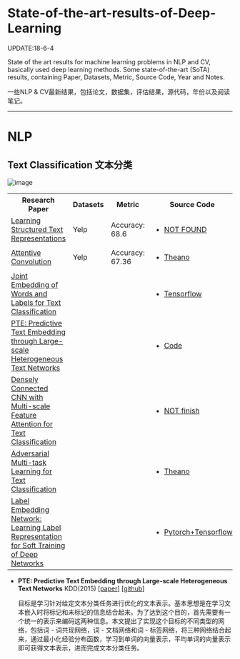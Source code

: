 # State-of-the-art-results-of-Deep-Learning

UPDATE:18-6-4

State of the art  results for  machine learning problems in NLP and CV, basically used deep learning methods.
Some state-of-the-art (SoTA) results, containing Paper, Datasets, Metric, Source Code, Year and Notes.

一些NLP & CV最新结果，包括论文，数据集，评估结果，源代码，年份以及阅读笔记。

---

# NLP

## Text Classification 文本分类
![image](https://github.com/fannn1217/Results-of-Deep-Learning-in-NLP-CV/blob/master/image/Text_Classification.png)

<table>
  <tbody>
    <tr>
      <th width="30%">Research Paper</th>
      <th align="center" width="10%">Datasets</th>
      <th align="center" width="10%">Metric</th>
      <th align="center" width="10%">Source Code</th>
      <th align="center" width="10%">Published</th>
      <th align="center" width="10%">Year</th>
      <th align="center" width="20%">Reading Note</th>
    </tr>
    <tr>
      <td><a href='https://arxiv.org/abs/1705.09207'> Learning Structured Text Representations </a></td>
      <td align="left">Yelp</td>
      <td align="left">Accuracy: 68.6</td>
      <td align="left"> <ul><li><a href=''>NOT FOUND</a></ul></li></td>
      <td align="left">TACL</td> 
      <td align="left">2018</td>    
    </tr>
    <tr>
      <td><a href='https://arxiv.org/abs/1710.00519'>Attentive Convolution</a></td>
      <td align="left">Yelp</td>
      <td align="left">Accuracy: 67.36</td>
      <td align="left"> <ul><li><a href='https://github.com/yinwenpeng/Attentive_Convolution'>Theano</a></ul></li></td>
      <td align="left">arxiv</td> 
      <td align="left">2017.10</td>   
    </tr>
    <tr>
      <td><a href='https://arxiv.org/pdf/1805.04174.pdf'>Joint Embedding of Words and Labels for Text Classification</a></td>
      <td align="left"></td>
      <td align="left"></td>
      <td align="left"> <ul><li><a href='https://github.com/guoyinwang/LEAM'>Tensorflow</a></ul></li></td>
      <td align="left">ACL</td> 
      <td align="left">2018</td>   
    </tr>
    <tr>
      <td><a href='https://arxiv.org/abs/1508.00200'>PTE: Predictive Text Embedding through Large-scale Heterogeneous Text Networks</a></td>
      <td align="left"></td>
      <td align="left"></td>
      <td align="left"> <ul><li><a href='https://github.com/mnqu/PTE'>Code</a></ul></li></td>
      <td align="left">KDD</td> 
      <td align="left">2015</td>   
    </tr>
    <tr>
      <td><a href='http://coai.cs.tsinghua.edu.cn/hml/media/files/2018wangshiyao_DenselyCNN.pdf'>Densely Connected CNN with Multi-scale Feature Attention for Text Classification</a></td>
      <td align="left"></td>
      <td align="left"></td>
      <td align="left"> <ul><li><a href='https://github.com/wangshy31/Densely-Connected-CNN-with-Multiscale-Feature-Attention'>NOT finish</a></ul></li></td>
      <td align="left">IJCAI</td> 
      <td align="left">2018</td>   
    </tr>
    <tr>
      <td><a href='https://arxiv.org/abs/1704.05742'>Adversarial Multi-task Learning for Text Classification</a></td>
      <td align="left"></td>
      <td align="left"></td>
      <td align="left"> <ul><li><a href='http://pfliu.com/paper/adv-mtl.html'>Theano</a></ul></li></td>
      <td align="left">ACL</td> 
      <td align="left">2017</td> 
      <td align="left"><a href='https://blog.csdn.net/qj8380078/article/details/79914170'>CSDN</a></td>
    </tr>
    <tr>
      <td><a href='https://arxiv.org/abs/1710.10393'>
Label Embedding Network: Learning Label Representation for Soft Training of Deep Networks</a></td>
      <td align="left"></td>
      <td align="left"></td>
      <td align="left"> <ul><li><a href='https://github.com/lancopku/label-embedding-network'>Pytorch+Tensorflow</a></ul></li></td>
      <td align="left">arxiv</td> 
      <td align="left">2017.10</td> 
      <td align="left"><a href=''></a></td>
    </tr>
  </tbody>
</table>

* **PTE: Predictive Text Embedding through Large-scale Heterogeneous Text Networks** KDD(2015)
  [[paper](https://arxiv.org/abs/1508.00200)]
  [[github](https://github.com/mnqu/PTE)]
  
  目标是学习针对给定文本分类任务进行优化的文本表示。基本思想是在学习文本嵌入时将标记和未标记的信息结合起来。为了达到这个目的，首先需要有一个统一的表示来编码这两种信息。本文提出了实现这个目标的不同类型的网络，包括词 - 词共现网络，词 - 文档网络和词 - 标签网络，将三种网络结合起来，通过最小化经验分布函数，学习到单词的向量表示，平均单词的向量表示即可获得文本表示，进而完成文本分类任务。



